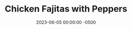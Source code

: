 ---
layout: post
title:  "Chicken Fajitas with Peppers"
date:   2023-06-05 00:00:00 -0500
categories:
- Recipes
- Chicken
permalink: /recipes/fajitas
image: /assets/Food/Chicken/Fajitas/fajita-cover.jpg
ing: fajitas-ing
facts: fajitas-facts
Prep: 30
Rest: 
Cook: 45
Source1: 
Source2: 
Description: Fajitas are a go to meal as they're a fun way to build your own food at the table. We'll have some sauteed chicken and peppers, along with rice, beans, cheese, tortillas, salsa, and lettuce. Make tacos, or make it into a bowl, and mix it up as you see fit.
Instructions:
- Cut up the peppers and onions and add them to a large skillet. Dice up the chicken and add to a large bowl<br><br>

- Prepare the marinade in a bowl and mix with the diced chicken - Italian dressing, hot sauce, lime, oil, thyme, allspice, nutmeg, and cinnamon<br><br>

- Cook the peppers, onions, and seasoning (oil, Italian dressing, hot sauce, lime, and thyme) over medium heat until fully cooked. Set aside<br><br>

- Cook the chicken over medium heat until fully cooked<br><br>

- Add in the peppers and onion and mix<br><br>

- Serve with rice and beans, and tortillas, or over a salad
---